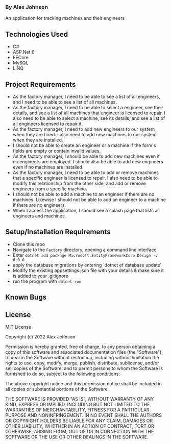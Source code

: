 ### By Alex Johnson

An application for tracking machines and their engineers

## Technologies Used

   * C#
   * ASP.Net 6
   * EFCore
   * MySQL
   * LINQ

## Project Requirements

  *  As the factory manager, I need to be able to see a list of all engineers, and I need to be able to see a list of all machines.
  *  As the factory manager, I need to be able to select a engineer, see their details, and see a list of all machines that engineer is licensed to repair. I also need to be able to select a machine, see its details, and see a list of all engineers licensed to repair it.
  *  As the factory manager, I need to add new engineers to our system when they are hired. I also need to add new machines to our system when they are installed.
  *  I should not be able to create an engineer or a machine if the form's fields are empty or contain invalid values.
  *  As the factory manager, I should be able to add new machines even if no engineers are employed. I should also be able to add new engineers even if no machines are installed.
  *  As the factory manager, I need to be able to add or remove machines that a specific engineer is licensed to repair. I also need to be able to modify this relationship from the other side, and add or remove engineers from a specific machine.
  *  I should not be able to add a machine to an engineer if there are no machines. Likewise I should not be able to add an engineer to a machine if there are no engineers.
  *  When I access the application, I should see a splash page that lists all engineers and machines.

## Setup/Installation Requirements
 * Clone this repo 
 * Navigate to the `Factory` directory, opening a command line interface
 * Enter `dotnet add package Microsoft.EntityFrameworkCore.Design -v 6.0.0`
 * apply the database migrations by entering `dotnet ef database update'
 * Modify the existing appsettings.json file with your details & make sure it is added to your .gitignore
 * run the program with `dotnet run`

## Known Bugs

## License

MIT License

Copyright (c) 2022 Alex Johnson

Permission is hereby granted, free of charge, to any person obtaining a copy of this software and associated documentation files (the "Software"), to deal in the Software without restriction, including without limitation the rights to use, copy, modify, merge, publish, distribute, sublicense, and/or sell copies of the Software, and to permit persons to whom the Software is furnished to do so, subject to the following conditions:

The above copyright notice and this permission notice shall be included in all copies or substantial portions of the Software.

THE SOFTWARE IS PROVIDED "AS IS", WITHOUT WARRANTY OF ANY KIND, EXPRESS OR IMPLIED, INCLUDING BUT NOT LIMITED TO THE WARRANTIES OF MERCHANTABILITY, FITNESS FOR A PARTICULAR PURPOSE AND NONINFRINGEMENT. IN NO EVENT SHALL THE AUTHORS OR COPYRIGHT HOLDERS BE LIABLE FOR ANY CLAIM, DAMAGES OR OTHER LIABILITY, WHETHER IN AN ACTION OF CONTRACT, TORT OR OTHERWISE, ARISING FROM, OUT OF OR IN CONNECTION WITH THE SOFTWARE OR THE USE OR OTHER DEALINGS IN THE SOFTWARE.